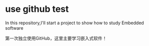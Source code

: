 # use github test
In this repository,I'll start a project to show how to study Embedded software 

第一次独立使用GitHub，这里主要学习嵌入式软件！
